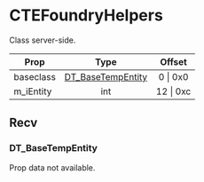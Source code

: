 # CTEFoundryHelpers

Class server-side.

|Prop|Type|Offset|
|---|:-:|:-:|
|baseclass|[DT_BaseTempEntity](#dt_basetempentity)|0 \| 0x0|
|m_iEntity|int|12 \| 0xc|

## Recv

### DT_BaseTempEntity

Prop data not available.
